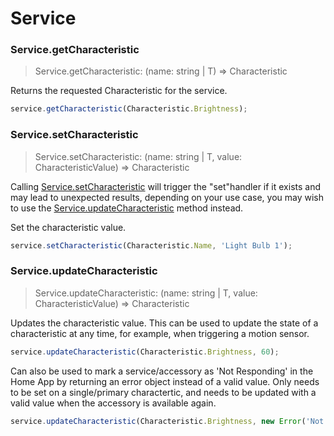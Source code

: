 # Service

### Service.getCharacteristic
> Service.getCharacteristic: (name: string | T) => Characteristic

Returns the requested Characteristic for the service.

```js
service.getCharacteristic(Characteristic.Brightness);
```

### Service.setCharacteristic
> Service.setCharacteristic: (name: string | T, value: CharacteristicValue) => Characteristic

<div class="alert alert-primary" role="alert">
  Calling <a href="/#/api/reference#Service.setCharacteristic">Service.setCharacteristic</a> will trigger the "set"handler if it exists and may lead to unexpected results, depending on your use case, you may wish to use the 
  <a href="/#/api/reference#Service.updateCharacteristic">Service.updateCharacteristic</a> method instead.
</div>

Set the characteristic value.

```js
service.setCharacteristic(Characteristic.Name, 'Light Bulb 1');
```

### Service.updateCharacteristic
> Service.updateCharacteristic: (name: string | T, value: CharacteristicValue) => Characteristic

Updates the characteristic value. This can be used to update the state of a characteristic at any time, for example, when triggering a motion sensor.

```js
service.updateCharacteristic(Characteristic.Brightness, 60);
```

Can also be used to mark a service/accessory as 'Not Responding' in the Home App by returning an error object instead of a valid value.  Only needs to be set on a single/primary charactertic, and needs to be updated with a valid value when the accessory is available again.

```js
service.updateCharacteristic(Characteristic.Brightness, new Error('Not Responding'));
```
